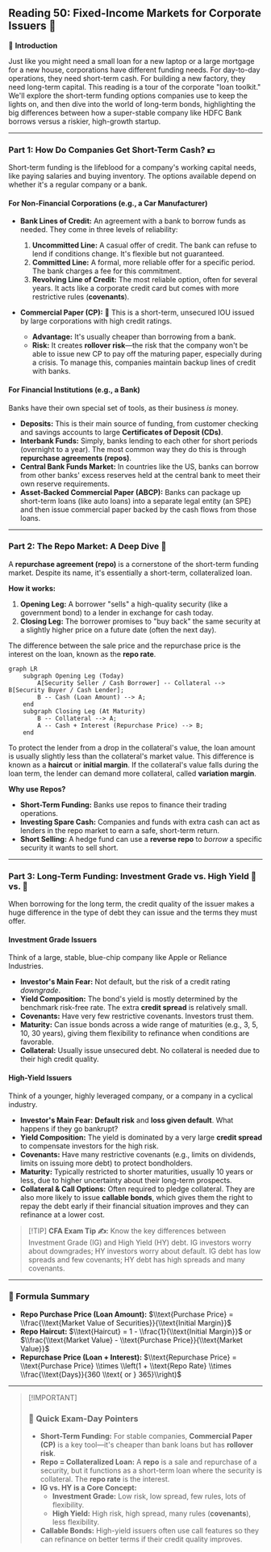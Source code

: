 ## Reading 50: Fixed-Income Markets for Corporate Issuers 🏢

🎯 **Introduction**

Just like you might need a small loan for a new laptop or a large mortgage for a new house, corporations have different funding needs. For day-to-day operations, they need short-term cash. For building a new factory, they need long-term capital. This reading is a tour of the corporate "loan toolkit." We'll explore the short-term funding options companies use to keep the lights on, and then dive into the world of long-term bonds, highlighting the big differences between how a super-stable company like HDFC Bank borrows versus a riskier, high-growth startup.

-----

### Part 1: How Do Companies Get Short-Term Cash? 💵

Short-term funding is the lifeblood for a company's working capital needs, like paying salaries and buying inventory. The options available depend on whether it's a regular company or a bank.

#### **For Non-Financial Corporations (e.g., a Car Manufacturer)**

  * **Bank Lines of Credit:** An agreement with a bank to borrow funds as needed. They come in three levels of reliability:

    1.  **Uncommitted Line:** A casual offer of credit. The bank can refuse to lend if conditions change. It's flexible but not guaranteed.
    2.  **Committed Line:** A formal, more reliable offer for a specific period. The bank charges a fee for this commitment.
    3.  **Revolving Line of Credit:** The most reliable option, often for several years. It acts like a corporate credit card but comes with more restrictive rules (**covenants**).

  * **Commercial Paper (CP):** 📜
    This is a short-term, unsecured IOU issued by large corporations with high credit ratings.

      * **Advantage:** It's usually cheaper than borrowing from a bank.
      * **Risk:** It creates **rollover risk**—the risk that the company won't be able to issue new CP to pay off the maturing paper, especially during a crisis. To manage this, companies maintain backup lines of credit with banks.

#### **For Financial Institutions (e.g., a Bank)**

Banks have their own special set of tools, as their business *is* money.

  * **Deposits:** This is their main source of funding, from customer checking and savings accounts to large **Certificates of Deposit (CDs)**.
  * **Interbank Funds:** Simply, banks lending to each other for short periods (overnight to a year). The most common way they do this is through **repurchase agreements (repos)**.
  * **Central Bank Funds Market:** In countries like the US, banks can borrow from other banks' excess reserves held at the central bank to meet their own reserve requirements.
  * **Asset-Backed Commercial Paper (ABCP):** Banks can package up short-term loans (like auto loans) into a separate legal entity (an SPE) and then issue commercial paper backed by the cash flows from those loans.

-----

### Part 2: The Repo Market: A Deep Dive 🔄

A **repurchase agreement (repo)** is a cornerstone of the short-term funding market. Despite its name, it's essentially a short-term, collateralized loan.

**How it works:**

1.  **Opening Leg:** A borrower "sells" a high-quality security (like a government bond) to a lender in exchange for cash today.
2.  **Closing Leg:** The borrower promises to "buy back" the same security at a slightly higher price on a future date (often the next day).

The difference between the sale price and the repurchase price is the interest on the loan, known as the **repo rate**.

```mermaid
graph LR
    subgraph Opening Leg (Today)
        A[Security Seller / Cash Borrower] -- Collateral --> B[Security Buyer / Cash Lender];
        B -- Cash (Loan Amount) --> A;
    end
    subgraph Closing Leg (At Maturity)
        B -- Collateral --> A;
        A -- Cash + Interest (Repurchase Price) --> B;
    end
```

To protect the lender from a drop in the collateral's value, the loan amount is usually slightly less than the collateral's market value. This difference is known as a **haircut** or **initial margin**. If the collateral's value falls during the loan term, the lender can demand more collateral, called **variation margin**.

**Why use Repos?**

  * **Short-Term Funding:** Banks use repos to finance their trading operations.
  * **Investing Spare Cash:** Companies and funds with extra cash can act as lenders in the repo market to earn a safe, short-term return.
  * **Short Selling:** A hedge fund can use a **reverse repo** to *borrow* a specific security it wants to sell short.

-----

### Part 3: Long-Term Funding: Investment Grade vs. High Yield 🏅 vs. 🚀

When borrowing for the long term, the credit quality of the issuer makes a huge difference in the type of debt they can issue and the terms they must offer.

#### **Investment Grade Issuers**

Think of a large, stable, blue-chip company like Apple or Reliance Industries.

  * **Investor's Main Fear:** Not default, but the risk of a credit rating *downgrade*.
  * **Yield Composition:** The bond's yield is mostly determined by the benchmark risk-free rate. The extra **credit spread** is relatively small.
  * **Covenants:** Have very few restrictive covenants. Investors trust them.
  * **Maturity:** Can issue bonds across a wide range of maturities (e.g., 3, 5, 10, 30 years), giving them flexibility to refinance when conditions are favorable.
  * **Collateral:** Usually issue unsecured debt. No collateral is needed due to their high credit quality.

#### **High-Yield Issuers**

Think of a younger, highly leveraged company, or a company in a cyclical industry.

  * **Investor's Main Fear:** **Default risk** and **loss given default**. What happens if they go bankrupt?
  * **Yield Composition:** The yield is dominated by a very large **credit spread** to compensate investors for the high risk.
  * **Covenants:** Have many restrictive covenants (e.g., limits on dividends, limits on issuing more debt) to protect bondholders.
  * **Maturity:** Typically restricted to shorter maturities, usually 10 years or less, due to higher uncertainty about their long-term prospects.
  * **Collateral & Call Options:** Often required to pledge collateral. They are also more likely to issue **callable bonds**, which gives them the right to repay the debt early if their financial situation improves and they can refinance at a lower cost.

> [\!TIP]
> **CFA Exam Tip ✍️:** Know the key differences between Investment Grade (IG) and High Yield (HY) debt. IG investors worry about downgrades; HY investors worry about default. IG debt has low spreads and few covenants; HY debt has high spreads and many covenants.

-----

### 🧪 Formula Summary

  * **Repo Purchase Price (Loan Amount):**
    $\\text{Purchase Price} = \\frac{\\text{Market Value of Securities}}{\\text{Initial Margin}}$
  * **Repo Haircut:**
    $\\text{Haircut} = 1 - \\frac{1}{\\text{Initial Margin}}$ or $\\frac{\\text{Market Value} - \\text{Purchase Price}}{\\text{Market Value}}$
  * **Repurchase Price (Loan + Interest):**
    $\\text{Repurchase Price} = \\text{Purchase Price} \\times \\left(1 + \\text{Repo Rate} \\times \\frac{\\text{Days}}{360 \\text{ or } 365}\\right)$

-----

> [\!IMPORTANT]
>
> ### 🎯 Quick Exam-Day Pointers
>
>   * **Short-Term Funding:** For stable companies, **Commercial Paper (CP)** is a key tool—it's cheaper than bank loans but has **rollover risk**.
>   * **Repo = Collateralized Loan:** A **repo** is a sale and repurchase of a security, but it functions as a short-term loan where the security is collateral. The **repo rate** is the interest.
>   * **IG vs. HY is a Core Concept:**
>       * **Investment Grade:** Low risk, low spread, few rules, lots of flexibility.
>       * **High Yield:** High risk, high spread, many rules (**covenants**), less flexibility.
>   * **Callable Bonds:** High-yield issuers often use call features so they can refinance on better terms if their credit quality improves.